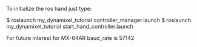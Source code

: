 To initialize the ros hand just type:

$ roslaunch my_dynamixel_tutorial controller_manager.launch
$ roslaunch my_dynamixel_tutorial start_hand_controller.launch

For future interest for MX-64AR baud_rate is 57142
